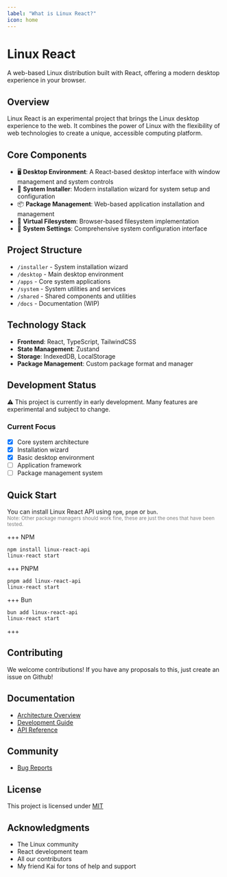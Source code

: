 ```yaml
---
label: "What is Linux React?"
icon: home
---
```


# Linux React

A web-based Linux distribution built with React, offering a modern desktop experience in your browser.

## Overview

Linux React is an experimental project that brings the Linux desktop experience to the web. It combines the power of Linux with the flexibility of web technologies to create a unique, accessible computing platform.

## Core Components

- 🖥️ **Desktop Environment**: A React-based desktop interface with window management and system controls
- 🚀 **System Installer**: Modern installation wizard for system setup and configuration
- 📦 **Package Management**: Web-based application installation and management
- 💾 **Virtual Filesystem**: Browser-based filesystem implementation
- 🔧 **System Settings**: Comprehensive system configuration interface

## Project Structure

- `/installer` - System installation wizard
- `/desktop` - Main desktop environment
- `/apps` - Core system applications
- `/system` - System utilities and services
- `/shared` - Shared components and utilities
- `/docs` - Documentation (WIP)

## Technology Stack

- **Frontend**: React, TypeScript, TailwindCSS
- **State Management**: Zustand
- **Storage**: IndexedDB, LocalStorage
- **Package Management**: Custom package format and manager

## Development Status

⚠️ This project is currently in early development. Many features are experimental and subject to change.

### Current Focus

- [X] Core system architecture
- [x] Installation wizard
- [X] Basic desktop environment
- [ ] Application framework
- [ ] Package management system

## Quick Start  

You can install Linux React API using `npm`, `pnpm` or `bun`. <br/>
<small style="color: gray;">Note: Other package managers should work fine, these are just the ones that have been tested.</small>

+++ NPM
```
npm install linux-react-api
linux-react start
```
+++ PNPM 
```
pnpm add linux-react-api
linux-react start
```
+++ Bun
```
bun add linux-react-api
linux-react start
```
+++


## Contributing

We welcome contributions! If you have any proposals to this, just create an issue on Github!

## Documentation

- [Architecture Overview](docs/architecture.md)
- [Development Guide](docs/development.md)
- [API Reference](docs/api/index.md)

## Community

- [Bug Reports](https://github.com/spaceofnova/linux-react/issues)

## License

This project is licensed under [MIT](LICENSE)

## Acknowledgments

- The Linux community
- React development team
- All our contributors 
- My friend Kai for tons of help and support